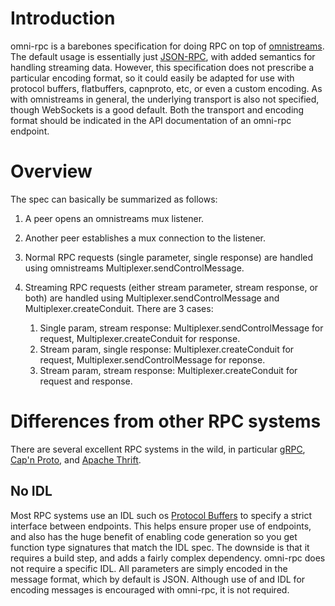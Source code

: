 # Introduction

omni-rpc is a barebones specification for doing RPC on top of
[omnistreams](https://github.com/omnistreams/omnistreams-spec). The default
usage is essentially just [JSON-RPC](https://www.jsonrpc.org/specification),
with added semantics for handling streaming data. However, this specification
does not prescribe a particular encoding format, so it could easily be
adapted for use with protocol buffers, flatbuffers, capnproto, etc, or even
a custom encoding. As with omnistreams in general, the underlying transport
is also not specified, though WebSockets is a good default. Both the transport
and encoding format should be indicated in the API documentation of an
omni-rpc endpoint.

# Overview

The spec can basically be summarized as follows:

1. A peer opens an omnistreams mux listener.
2. Another peer establishes a mux connection to the listener.
3. Normal RPC requests (single parameter, single response) are handled using
   omnistreams Multiplexer.sendControlMessage.
4. Streaming RPC requests (either stream parameter, stream response, or both)
   are handled using Multiplexer.sendControlMessage and
   Multiplexer.createConduit. There are 3 cases:

   1. Single param, stream response: Multiplexer.sendControlMessage for request,
      Multiplexer.createConduit for response.
   2. Stream param, single response: Multiplexer.createConduit for request,
      Multiplexer.sendControlMessage for reponse.
   3. Stream param, stream response: Multiplexer.createConduit for request and
      response.

# Differences from other RPC systems

There are several excellent RPC systems in the wild, in particular
[gRPC](https://grpc.io/), 
[Cap'n Proto](https://capnproto.org/rpc.html), and 
[Apache Thrift](https://thrift.apache.org/).


## No IDL
Most RPC systems use an IDL such os
[Protocol Buffers](https://developers.google.com/protocol-buffers/) to
specify a strict interface between endpoints. This helps ensure proper use
of endpoints, and also has the huge benefit of enabling code generation so
you get function type signatures that match the IDL spec. The
downside is that it requires a build step, and adds a fairly complex
dependency. omni-rpc does not require a specific IDL. All parameters are simply
encoded in the message format, which by default is JSON. Although use of and
IDL for encoding messages is encouraged with omni-rpc, it is not required.

